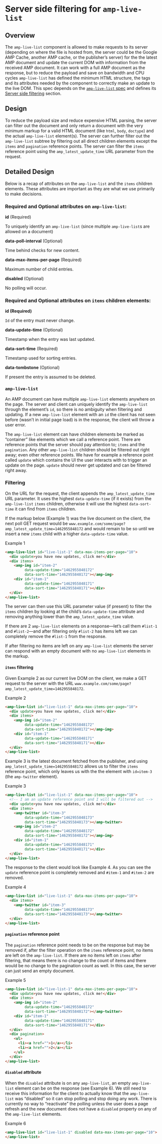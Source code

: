 # Server side filtering for `amp-live-list`

## Overview
The `amp-live-list` component is allowed to make requests to its server (depending on where the file is hosted from, the server could be the Google AMP Cache, another AMP cache, or the publisher’s server) for the the latest AMP document and update the current DOM with information from the received AMP document. It can work with a full AMP document as the response, but to reduce the payload and save on bandwidth and CPU cycles `amp-live-list` has defined the minimum HTML structure, the tags and its attributes needed by the component to correctly make an update to the live DOM. This spec depends on the [`amp-live-list` spec](https://github.com/ampproject/amphtml/blob/master/extensions/amp-live-list/amp-live-list.md) and defines its [Server side filtering](https://github.com/ampproject/amphtml/blob/master/extensions/amp-live-list/amp-live-list.md#server-side-filtering) section.

## Design
To reduce the payload size and reduce expensive HTML parsing, the server can filter out the document and only return a document with the very minimum markup for a valid HTML document (like `html`, `body`, `doctype`) and the actual `amp-live-list` element(s). The server can further filter out the `amp-live-list` subtree by filtering out all direct children elements except the `items` and `pagination` reference points. The server can filter the `items` reference point using the `amp_latest_update_time` URL parameter from the request.

## Detailed Design
Below is a recap of attributes on the `amp-live-list` and the `items` children elements. These attributes are important as they are what we use primarily to make decisions.

### Required and Optional attributes on `amp-live-list`:
**id** (Required)

To uniquely identify an `amp-live-list` (since multiple `amp-live-list`s are allowed on a document)

**data-poll-interval** (Optional)

Time behind checks for new content.

**data-max-items-per-page** (Required)

Maximum number of child entries.

**disabled** (Optional)

No polling will occur.


### Required and Optional attributes on `items` children elements:
**id (Required)**

`Id` of the entry must never change.

**data-update-time** (Optional)

Timestamp when the entry was last updated.

**data-sort-time** (Required)

Timestamp used for sorting entries.

**data-tombstone** (Optional)

If present the entry is assumed to be deleted.


### `amp-live-list`
An AMP document can have multiple `amp-live-list` elements anywhere on the page. The server and client can uniquely identify the `amp-live-list` through the element’s `id`, so there is no ambiguity when filtering and updating. If a new `amp-live-list` element with an `id` the client has not seen before (wasn’t in initial page load) is in the response, the client will throw a user error.

The `amp-live-list` element can have children elements be marked as “container” like elements which we call a reference point. There are reference points that the server should pay attention to; `items` and the `pagination`. Any other `amp-live-list` children should be filtered out right away; even other reference points. We have for example a reference point called  `update` which contains the UI the user interacts with to trigger an update on the page. `update` should never get updated and can be filtered right away. 

### Filtering
On the URL for the request, the client appends the `amp_latest_update_time` URL parameter. It uses the highest `data-update-time` (if it exists) from the `amp-live-list` `items` children, otherwise it will use the highest `data-sort-time` it can find from `items` children.

If the markup below (Example 1) was the live document on the client, the next poll GET request would be `www.example.com/some/page?amp_latest_update_time=1462955848172` and would remain to be so until we insert a new `items` child with a higher `data-update-time` value.

Example 1
```html
<amp-live-list id="live-list-1" data-max-items-per-page="10">
  <div update>you have new updates, click me!</div>
  <div items>
    <amp-img id="item-2"
         data-update-time="1462955848172"
         data-sort-time="1462955848172"></amp-img>
    <div id="item-1"
         data-update-time="1462955848171"
         data-sort-time="1462955848171"></div>
  </div>
</amp-live-list>
```

The server can then use this URL parameter value (if present) to filter the `items` children by looking at the child’s `data-update-time` attribute and removing anything lower than the `amp_latest_update_time` value. 

If there are 2 `amp-live-list` elements on a response—let’s call them `#list-1` and `#list-2`—and after filtering only `#list-2` has items left we can completely remove the `#list-1` from the response.

If after filtering no items are left on any `amp-live-list` elements the server can respond with an empty document with no `amp-live-list` elements in the markup.

#### `items` filtering
Given Example 2 as our current live DOM on the client, we make a GET request to the server with the URL `www.example.com/some/page?amp_latest_update_time=1462955848172`.

Example 2
```html
<amp-live-list id="live-list-1" data-max-items-per-page="10">
  <div update>you have new updates, click me!</div>
  <div items>
    <amp-img id="item-2"
         data-update-time="1462955848172"
         data-sort-time="1462955848172"></amp-img>
    <div id="item-1"
         data-update-time="1462955848171"
         data-sort-time="1462955848171"></div>
  </div>
</amp-live-list>
```

Example 3 is the latest document fetched from the publisher, and using `amp_latest_update_time=1462955848172` allows us to filter the `items` reference point,  which only leaves us with the the element with `id=item-3` (the `amp-twitter` element).

Example 3
```html
<amp-live-list id="live-list-1" data-max-items-per-page="10">
  <!-- I am an update reference point and I will be filtered out -->
  <div update>you have new updates, click me!</div>
  <div items>
    <amp-twitter id="item-3"
         data-update-time="1462955848173"
         data-sort-time="1462955848173"></amp-twitter>
    <amp-img id="item-2"
         data-update-time="1462955848172"
         data-sort-time="1462955848172"></amp-img>
    <div id="item-1"
         data-update-time="1462955848171"
         data-sort-time="1462955848171"></div>
  </div>
</amp-live-list>
```

The response to the client would look like Example 4. As you can see the `update` reference point is completely removed and `#item-1` and `#item-2` are removed.

Example 4
```html
<amp-live-list id="live-list-1" data-max-items-per-page="10">
  <div items>
    <amp-twitter id="item-3"
         data-update-time="1462955848173"
         data-sort-time="1462955848173"></amp-twitter>
  </div>
</amp-live-list>
```

#### `pagination` reference point
The `pagination` reference point needs to be on the response but may be removed if, after the filter operation on the `items` reference point, no items are left on the `amp-live-list`. If there are no items left on `items` after filtering, that means there is no change to the count of items and there would be no change to the pagination count as well. In this case, the server can just send an empty document.

Example 5
```html
<amp-live-list id="live-list-1" data-max-items-per-page="10">
  <div update>you have new updates, click me!</div>
  <div items>
    <amp-img id="item-2"
         data-update-time="1462955848172"
         data-sort-time="1462955848172"></amp-twitter>
    <div id="item-1"
         data-update-time="1462955848171"
         data-sort-time="1462955848171"></div>
  </div>
  <div pagination>
    <ul>
      <li><a href="">1</a></li>
      <li><a href="">2</a></li>
    </ul>
  </div> 
</amp-live-list>
```


#### `disabled` attribute 
When the `disabled` attribute is on any `amp-live-list`, an empty `amp-live-list` element can be on the response (see Example 6). We still need to receive this information for the client to actually know that the `amp-live-list` was “disabled” so it can stop polling and stop doing any work. There is currently no way to “reactivate” the polling unless the user does a page refresh and the new document does not have a `disabled` property on any of the `amp-live-list` elements.

Example 6
```html
<amp-live-list id="live-list-1" disabled data-max-items-per-page="10">
</amp-live-list>
```
